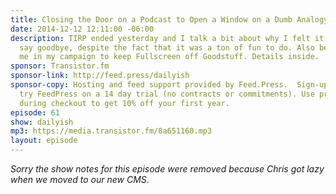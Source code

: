 ```yaml
---
title: Closing the Door on a Podcast to Open a Window on a Dumb Analogy
date: 2014-12-12 12:11:00 -06:00
description: TIRP ended yesterday and I talk a bit about why I felt it was time to
  say goodbye, despite the fact that it was a ton of fun to do. Also be sure to support
  me in my campaign to keep Fullscreen off Goodstuff. Details inside.
sponsor: Transistor.fm
sponsor-link: http://feed.press/dailyish
sponsor-copy: Hosting and feed support provided by Feed.Press.  Sign-up today and
  try FeedPress on a 14 day trial (no contracts or commitments). Use promo code "dailyish"
  during checkout to get 10% off your first year.
episode: 61
show: dailyish
mp3: https://media.transistor.fm/8a651160.mp3
layout: episode
---
```


<em>Sorry the show notes for this episode were removed because Chris got lazy when we moved to our new CMS</em>.
